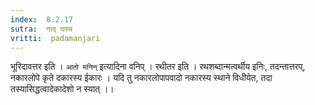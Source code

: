 ```yaml
---
index:  8.2.17
sutra:  नाद् घस्य
vritti:  padamanjari
---
```


भूरिदावत्तर इति । `आतो मनिन्` इत्यादिना वनिप् ।
रथीतर इति । रथशब्दान्मत्वर्थीय इनिः, तदन्तात्तरप्, नकारलोपे कृते दकारस्य ईकारः । यदि तु नकारलोपापवादो नकारस्य स्थाने विधीयेत, तदा तस्यासिद्धत्वादेकादेशो न स्यात् ।।
